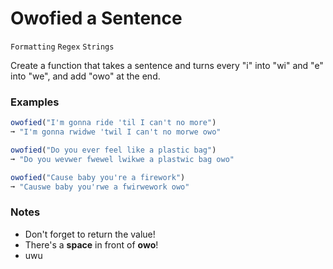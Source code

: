 # Owofied a Sentence

`Formatting` `Regex` `Strings`

Create a function that takes a sentence and turns every "i" into "wi" and "e" into "we", and add "owo" at the end.

### Examples

```js
owofied("I'm gonna ride 'til I can't no more")
➞ "I'm gonna rwidwe 'twil I can't no morwe owo"

owofied("Do you ever feel like a plastic bag")
➞ "Do you wevwer fwewel lwikwe a plastwic bag owo"

owofied("Cause baby you're a firework")
➞ "Causwe baby you'rwe a fwirwework owo"
```

### Notes

- Don't forget to return the value!
- There's a **space** in front of **owo**!
- uwu
